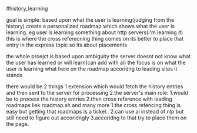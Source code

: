 #history_learning

goal is simple: based upon what the user is learning(judging from the history) create a personalized roadmap which shows what the user is learning. eg user is learning something about http servers(i'm learning it) this is where the cross referecning thing comes on its better to place that entry in the express topic so its about placements

the whole proejct is based upon ambiguity the server doesnt not know what the user has learned or will learn(can add with ai) the focus is on what the user is learning what here on the roadmap accoridng to leading sites it stands

there would be 2 things 1.extension which would fetch the history entries and then sent to the server for processing 2.the server's main role: 1.would be to process the history entries 2.then cross reference with leading roadmaps liek roadmap.sh and many more 1.the cross refencing thing is easy but getting that roadmaps is a tickel.. 2.can use ai instead of nlp but still need to figure out accoridngly 3.accoridng to that try to place them on the page.
